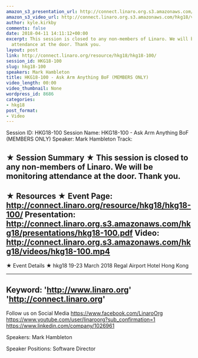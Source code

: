 ```yaml
---
amazon_s3_presentation_url: http://connect.linaro.org.s3.amazonaws.com/hkg18/presentations/hkg18-100.pdf
amazon_s3_video_url: http://connect.linaro.org.s3.amazonaws.com/hkg18/videos/hkg18-100.mp4
author: kyle.kirkby
comments: false
date: 2018-04-11 14:11:12+00:00
excerpt: This session is closed to any non-members of Linaro. We will be monitoring
  attendance at the door. Thank you.
layout: post
link: http://connect.linaro.org/resource/hkg18/hkg18-100/
session_id: HKG18-100
slug: hkg18-100
speakers: Mark Hambleton
title: HKG18-100 - Ask Arm Anything BoF (MEMBERS ONLY)
video_length: 00:00
video_thumbnail: None
wordpress_id: 8686
categories:
- hkg18
post_format:
- Video
---
```


Session ID: HKG18-100
Session Name: HKG18-100 - Ask Arm Anything BoF (MEMBERS ONLY)
Speaker: Mark Hambleton
Track: 


★ Session Summary ★
This session is closed to any non-members of Linaro. We will be monitoring attendance at the door. Thank you.
---------------------------------------------------
★ Resources ★
Event Page: http://connect.linaro.org/resource/hkg18/hkg18-100/
Presentation: http://connect.linaro.org.s3.amazonaws.com/hkg18/presentations/hkg18-100.pdf
Video: http://connect.linaro.org.s3.amazonaws.com/hkg18/videos/hkg18-100.mp4
 ---------------------------------------------------
★ Event Details ★
hkg18
19-23 March 2018 
Regal Airport Hotel Hong Kong

---------------------------------------------------
Keyword: 
'http://www.linaro.org'
'http://connect.linaro.org'
---------------------------------------------------
Follow us on Social Media
https://www.facebook.com/LinaroOrg
https://www.youtube.com/user/linaroorg?sub_confirmation=1
https://www.linkedin.com/company/1026961

Speakers: Mark Hambleton

Speaker Positions: Software Director


